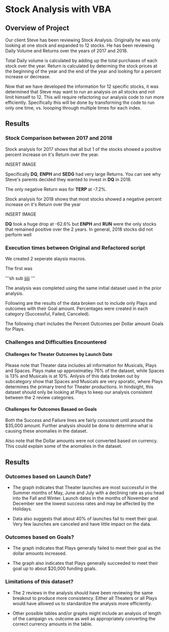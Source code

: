 # Stock Analysis with VBA

## Overview of Project

Our client Steve has been reviewing Stock Analysis.  Originally he was only looking at one stock and expanded to 12 stocks.  He has been reviewing Daily Volume and Returns over the years of 2017 and 2018.

Total Daily volume is calculated by adding up the total purchases of each stock over the year.  Return is calculated by determing the stock prices at the beginning of the year and the end of the year and looking for a percent increase or decrease.

Now that we have developed the information for 12 specific stocks, it was determined that Steve may want to run an analysis on all stocks and not limit himself to 12.  This will require refactoring our analysis code to run more efficiently.  Specifically this will be done by transforming the code to run only one time, vs. loooping through multiple times for each index.

## Results

### Stock Comparison between 2017 and 2018

Stock analysis for 2017 shows that all but 1 of the stocks showed a positive percent increase on it's Return over the year.  

INSERT IMAGE

Specifically **DQ**, **ENPH** and **SEDG** had very large Returns.  You can see why Steve's parents decided they wanted to invest in **DQ** in 2018.

The only negative Return was for **TERP** at -7.2%.

Stock analysis for 2018 shows that most stocks showed a negative percent increase on it's Return over the year

INSERT IMAGE

**DQ** took a huge drop at -62.6% but **ENPH** and **RUN** were the only stocks that remained positive over the 2 years.  In general, 2018 stocks did not perform well


### Execution times between Original and Refactored script

We created 2 seperate alaysis macros.

The first was

'''sh
sub jjjjj
'''


The analysis was completed using the same initial dataset used in the prior analysis.

Following are the results of the data broken out to include only Plays and outcomes with their Goal amount.  Percentages were created in each category (Successful, Failed, Canceled).

The following chart includes the Percent Outcomes per Dollar amount Goals for Plays.

### Challenges and Difficulties Encountered

#### Challenges for Theater Outcomes by Launch Date

Please note that Theater data includes all information for Musicals, Plays and Spaces.  Plays make up approximatley 76% of the dataset, while Spaces is 13% and Musicals is at 10%.  Anlysis of this data broken out by subcategory show that Spaces and Musicals are very sporatic, where Plays determines the primary trend for Theater productions.  In hindsight, this dataset should only be looking at Plays to keep our analysis consistent between the 2 review categories.

#### Challenges for Outcomes Basaed on Goals

Both the Success and Failure lines are fairly consistent until around the $35,000 amount.  Further analysis should be done to determine what is causing these anomalies in the dataset.

Also note that the Dollar amounts were not converted based on currency.  This could explain some of the anomalies in the dataset.

## Results

### Outcomes based on Launch Date?

- The graph indicates that Theater launches are most successful in the Summer months of May, June and July with a declining rate as you head into the Fall and Winter.  Launch dates in the months of November and December see the lowest success rates and may be affected by the Holidays.

- Data also suggests that about 40% of launches fail to meet their goal.  Very few launches are canceled and have little impact on the data.

### Outcomes based on Goals?

- The graph indicates that Plays generally failed to meet their goal as the dollar amounts increased.

- The graph also indicates that Plays generally succeeded to meet their goal up to about $20,000 funding goals.

### Limitations of this dataset?

- The 2 reviews in the analysis should have been reviewing the same breakout to produce more consistency.  Either all Theaters or all Plays would have allowed us to standardize the analysis more efficiently.

- Other possible tables and/or graphs might include an analysis of length of the campaign vs. outcome as well as appropriately converting the correct currency amounts in the table.

